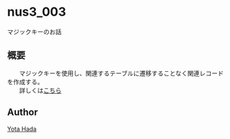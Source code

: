 # nus3_003
マジックキーのお話
## 概要
　　マジックキーを使用し、関連するテーブルに遷移することなく関連レコードを作成する。  
　　詳しくは[こちら]()  
## Author
[Yota Hada](https://github.com/yota-hada)
